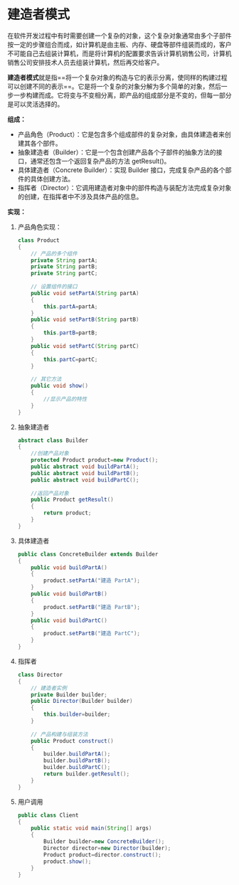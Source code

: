 # 建造者模式

在软件开发过程中有时需要创建一个复杂的对象，这个复杂对象通常由多个子部件按一定的步骤组合而成，如计算机是由主板、内存、硬盘等部件组装而成的，客户不可能自己去组装计算机，而是将计算机的配置要求告诉计算机销售公司，计算机销售公司安排技术人员去组装计算机，然后再交给客户。

**建造者模式**就是指==将一个复杂对象的构造与它的表示分离，使同样的构建过程可以创建不同的表示==。它是将一个复杂的对象分解为多个简单的对象，然后一步一步构建而成。它将变与不变相分离，即产品的组成部分是不变的，但每一部分是可以灵活选择的。

**组成：**

- 产品角色（Product）：它是包含多个组成部件的复杂对象，由具体建造者来创建其各个部件。
- 抽象建造者（Builder）：它是一个包含创建产品各个子部件的抽象方法的接口，通常还包含一个返回复杂产品的方法 getResult()。
- 具体建造者（Concrete Builder）：实现 Builder 接口，完成复杂产品的各个部件的具体创建方法。
- 指挥者（Director）：它调用建造者对象中的部件构造与装配方法完成复杂对象的创建，在指挥者中不涉及具体产品的信息。

**实现：**

1. 产品角色实现：

   ```java
   class Product
   {
       // 产品的多个组件
       private String partA;
       private String partB;
       private String partC;
       
       // 设置组件的接口
       public void setPartA(String partA)
       {
           this.partA=partA;
       }
       public void setPartB(String partB)
       {
           this.partB=partB;
       }
       public void setPartC(String partC)
       {
           this.partC=partC;
       }
       
       // 其它方法
       public void show()
       {
           //显示产品的特性
       }
   }
   ```

2. 抽象建造者

   ```java
   abstract class Builder
   {
       //创建产品对象
       protected Product product=new Product();
       public abstract void buildPartA();
       public abstract void buildPartB();
       public abstract void buildPartC();
       
       //返回产品对象
       public Product getResult()
       {
           return product;
       }
   }
   ```

3. 具体建造者

   ```java
   public class ConcreteBuilder extends Builder
   {
       public void buildPartA()
       {
           product.setPartA("建造 PartA");
       }
       public void buildPartB()
       {
           product.setPartB("建造 PartB");
       }
       public void buildPartC()
       {
           product.setPartB("建造 PartC");
       }
   }
   ```

4. 指挥者

   ```java
   class Director
   {
       // 建造者实例
       private Builder builder;
       public Director(Builder builder)
       {
           this.builder=builder;
       }
       
       // 产品构建与组装方法
       public Product construct()
       {
           builder.buildPartA();
           builder.buildPartB();
           builder.buildPartC();
           return builder.getResult();
       }
   }
   ```

5. 用户调用

   ```java
   public class Client
   {
       public static void main(String[] args)
       {
           Builder builder=new ConcreteBuilder();
           Director director=new Director(builder);
           Product product=director.construct();
           product.show();
       }
   }
   ```

   
